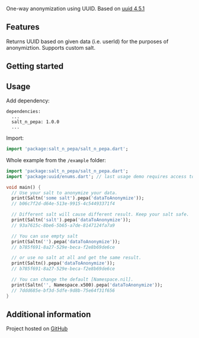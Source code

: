 <!-- 
This README describes the package. If you publish this package to pub.dev,
this README's contents appear on the landing page for your package.

For information about how to write a good package README, see the guide for
[writing package pages](https://dart.dev/tools/pub/writing-package-pages). 

For general information about developing packages, see the Dart guide for
[creating packages](https://dart.dev/guides/libraries/create-packages)
and the Flutter guide for
[developing packages and plugins](https://flutter.dev/to/develop-packages). 
-->

One-way anonymization using UUID. Based on [uuid 4.5.1](https://pub.dev/packages/uuid)

## Features

Returns UUID based on given data (i.e. userId) for the purposes of anonymiztion. Supports custom salt.

## Getting started



## Usage

Add dependency:

```pubspec
dependencies:
  ...
  salt_n_pepa: 1.0.0
  ...
```

Import:

```dart
import 'package:salt_n_pepa/salt_n_pepa.dart';
```

Whole example from the `/example` folder:

```dart
import 'package:salt_n_pepa/salt_n_pepa.dart';
import 'package:uuid/enums.dart'; // last usage demo requires access to Namespace enum

void main() {
  // Use your salt to anonymize your data.
  print(Saltn('some salt').pepa('dataToAnonymize')); 
  // b06c7f2d-d64e-513e-9915-4c54493371f4

  // Different salt will cause different result. Keep your salt safe.
  print(Saltn('salt').pepa('dataToAnonymize')); 
  // 93a7615c-8be6-5b65-a7de-8147124fa7a9

  // You can use empty salt
  print(Saltn('').pepa('dataToAnonymize')); 
  // b785f691-8a27-529e-beca-f2e8b69de6ce

  // or use no salt at all and get the same result.
  print(Saltn().pepa('dataToAnonymize')); 
  // b785f691-8a27-529e-beca-f2e8b69de6ce

  // You can change the default [Namespace.nil].
  print(Saltn('', Namespace.x500).pepa('dataToAnonymize')); 
  // 7ddd685e-bf3d-5dfe-9d8b-75e64f31f656
}
```

## Additional information

Project hosted on [GitHub](https://github.com/miechoo/salt-n-pepa)
